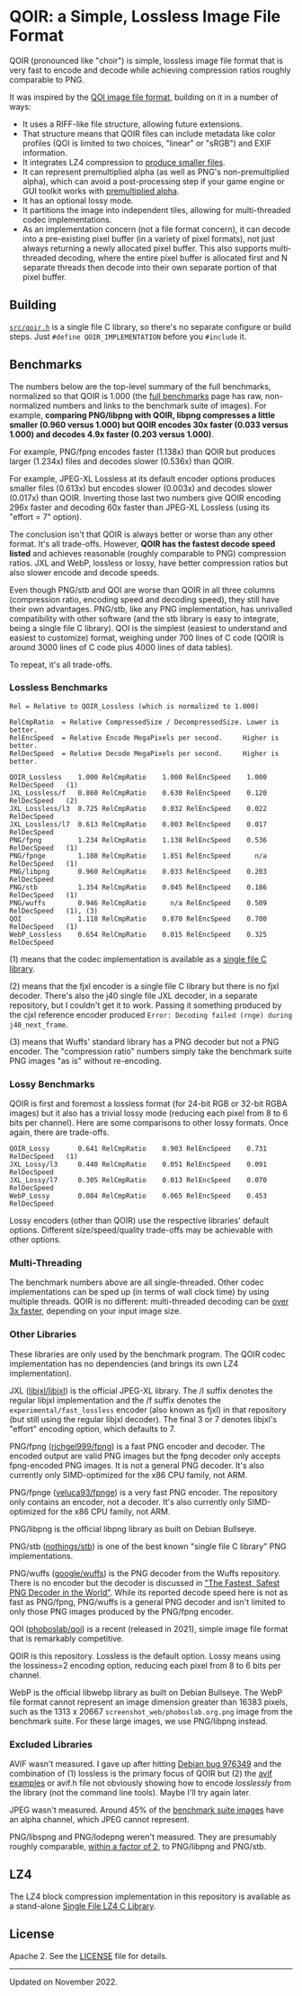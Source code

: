 # QOIR: a Simple, Lossless Image File Format

QOIR (pronounced like "choir") is simple, lossless image file format that is
very fast to encode and decode while achieving compression ratios roughly
comparable to PNG.

It was inspired by the [QOI image file format](https://qoiformat.org/),
building on it in a number of ways:

- It uses a RIFF-like file structure, allowing future extensions.
- That structure means that QOIR files can include metadata like color profiles
  (QOI is limited to two choices, "linear" or "sRGB") and EXIF information.
- It integrates LZ4 compression to [produce smaller
  files](https://github.com/nigeltao/qoir/commit/9be1f2fdcfac3289804b80d4b0673dde499a9c1c).
- It can represent premultiplied alpha (as well as PNG's non-premultiplied
  alpha), which can avoid a post-processing step if your game engine or GUI
  toolkit works with [premultiplied
  alpha](https://iquilezles.org/articles/premultipliedalpha/).
- It has an optional lossy mode.
- It partitions the image into independent tiles, allowing for multi-threaded
  codec implementations.
- As an implementation concern (not a file format concern), it can decode into
  a pre-existing pixel buffer (in a variety of pixel formats), not just always
  returning a newly allocated pixel buffer. This also supports multi-threaded
  decoding, where the entire pixel buffer is allocated first and N separate
  threads then decode into their own separate portion of that pixel buffer.


## Building

[`src/qoir.h`](src/qoir.h) is a single file C library, so there's no separate
configure or build steps. Just `#define QOIR_IMPLEMENTATION` before you
`#include` it.


## Benchmarks

The numbers below are the top-level summary of the full benchmarks, normalized
so that QOIR is 1.000 (the [full benchmarks](doc/full_benchmarks.txt) page has
raw, non-normalized numbers and links to the benchmark suite of images). For
example, **comparing PNG/libpng with QOIR, libpng compresses a little smaller
(0.960 versus 1.000) but QOIR encodes 30x faster (0.033 versus 1.000) and
decodes 4.9x faster (0.203 versus 1.000)**.

For example, PNG/fpng encodes faster (1.138x) than QOIR but produces larger
(1.234x) files and decodes slower (0.536x) than QOIR.

For example, JPEG-XL Lossless at its default encoder options produces smaller
files (0.613x) but encodes slower (0.003x) and decodes slower (0.017x) than
QOIR. Inverting those last two numbers give QOIR encoding 296x faster and
decoding 60x faster than JPEG-XL Lossless (using its "effort = 7" option).

The conclusion isn't that QOIR is always better or worse than any other format.
It's all trade-offs. However, **QOIR has the fastest decode speed listed** and
achieves reasonable (roughly comparable to PNG) compression ratios. JXL and
WebP, lossless or lossy, have better compression ratios but also slower encode
and decode speeds.

Even though PNG/stb and QOI are worse than QOIR in all three columns
(compression ratio, encoding speed and decoding speed), they still have their
own advantages. PNG/stb, like any PNG implementation, has unrivalled
compatibility with other software (and the stb library is easy to integrate,
being a single file C library). QOI is the simplest (easiest to understand and
easiest to customize) format, weighing under 700 lines of C code (QOIR is
around 3000 lines of C code plus 4000 lines of data tables).

To repeat, it's all trade-offs.


### Lossless Benchmarks

```
Rel = Relative to QOIR_Lossless (which is normalized to 1.000)

RelCmpRatio  = Relative CompressedSize / DecompressedSize. Lower is better.
RelEncSpeed  = Relative Encode MegaPixels per second.     Higher is better.
RelDecSpeed  = Relative Decode MegaPixels per second.     Higher is better.

QOIR_Lossless    1.000 RelCmpRatio    1.000 RelEncSpeed    1.000 RelDecSpeed   (1)
JXL_Lossless/f   0.860 RelCmpRatio    0.630 RelEncSpeed    0.120 RelDecSpeed   (2)
JXL_Lossless/l3  0.725 RelCmpRatio    0.032 RelEncSpeed    0.022 RelDecSpeed
JXL_Lossless/l7  0.613 RelCmpRatio    0.003 RelEncSpeed    0.017 RelDecSpeed
PNG/fpng         1.234 RelCmpRatio    1.138 RelEncSpeed    0.536 RelDecSpeed   (1)
PNG/fpnge        1.108 RelCmpRatio    1.851 RelEncSpeed      n/a RelDecSpeed   (1)
PNG/libpng       0.960 RelCmpRatio    0.033 RelEncSpeed    0.203 RelDecSpeed
PNG/stb          1.354 RelCmpRatio    0.045 RelEncSpeed    0.186 RelDecSpeed   (1)
PNG/wuffs        0.946 RelCmpRatio      n/a RelEncSpeed    0.509 RelDecSpeed   (1), (3)
QOI              1.118 RelCmpRatio    0.870 RelEncSpeed    0.700 RelDecSpeed   (1)
WebP_Lossless    0.654 RelCmpRatio    0.015 RelEncSpeed    0.325 RelDecSpeed
```

(1) means that the codec implementation is available as a [single file C
library](https://github.com/nothings/stb/blob/master/docs/stb_howto.txt).

(2) means that the fjxl encoder is a single file C library but there is no fjxl
decoder. There's also the j40 single file JXL decoder, in a separate
repository, but I couldn't get it to work. Passing it something produced by the
cjxl reference encoder produced `Error: Decoding failed (rnge) during
j40_next_frame`.

(3) means that Wuffs' standard library has a PNG decoder but not a PNG encoder.
The "compression ratio" numbers simply take the benchmark suite PNG images "as
is" without re-encoding.


### Lossy Benchmarks

QOIR is first and foremost a lossless format (for 24-bit RGB or 32-bit RGBA
images) but it also has a trivial lossy mode (reducing each pixel from 8 to 6
bits per channel). Here are some comparisons to other lossy formats. Once
again, there are trade-offs.

```
QOIR_Lossy       0.641 RelCmpRatio    0.903 RelEncSpeed    0.731 RelDecSpeed   (1)
JXL_Lossy/l3     0.440 RelCmpRatio    0.051 RelEncSpeed    0.091 RelDecSpeed
JXL_Lossy/l7     0.305 RelCmpRatio    0.013 RelEncSpeed    0.070 RelDecSpeed
WebP_Lossy       0.084 RelCmpRatio    0.065 RelEncSpeed    0.453 RelDecSpeed
```

Lossy encoders (other than QOIR) use the respective libraries' default options.
Different size/speed/quality trade-offs may be achievable with other options.


### Multi-Threading

The benchmark numbers above are all single-threaded. Other codec
implementations can be sped up (in terms of wall clock time) by using multiple
threads. QOIR is no different: multi-threaded decoding can be [over 3x
faster](https://github.com/nigeltao/qoir/commit/913011d51da68c4f9c3e7c9d98aa4f9a04ac8d8e),
depending on your input image size.


### Other Libraries

These libraries are only used by the benchmark program. The QOIR codec
implementation has no dependencies (and brings its own LZ4 implementation).

JXL ([libjxl/libjxl](https://github.com/libjxl/libjxl.git)) is the official
JPEG-XL library. The /l suffix denotes the regular libjxl implementation and
the /f suffix denotes the `experimental/fast_lossless` encoder (also known as
fjxl) in that repository (but still using the regular libjxl decoder). The
final 3 or 7 denotes libjxl's "effort" encoding option, which defaults to 7.

PNG/fpng ([richgel999/fpng](https://github.com/richgel999/fpng.git)) is a fast
PNG encoder and decoder. The encoded output are valid PNG images but the fpng
decoder only accepts fpng-encoded PNG images. It is not a general PNG decoder.
It's also currently only SIMD-optimized for the x86 CPU family, not ARM.

PNG/fpnge ([veluca93/fpnge](https://github.com/veluca93/fpnge.git)) is a very
fast PNG encoder. The repository only contains an encoder, not a decoder. It's
also currently only SIMD-optimized for the x86 CPU family, not ARM.

PNG/libpng is the official libpng library as built on Debian Bullseye.

PNG/stb ([nothings/stb](https://github.com/nothings/stb.git)) is one of the
best known "single file C library" PNG implementations.

PNG/wuffs ([google/wuffs](https://github.com/google/wuffs.git)) is the PNG
decoder from the Wuffs repository. There is no encoder but the decoder is
discussed in ["The Fastest, Safest PNG Decoder in the
World"](https://nigeltao.github.io/blog/2021/fastest-safest-png-decoder.html).
While its reported decode speed here is not as fast as PNG/fpng, PNG/wuffs is a
general PNG decoder and isn't limited to only those PNG images produced by the
PNG/fpng encoder.

QOI ([phoboslab/qoi](https://github.com/phoboslab/qoi.git)) is a recent
(released in 2021), simple image file format that is remarkably competitive.

QOIR is this repository. Lossless is the default option. Lossy means using the
lossiness=2 encoding option, reducing each pixel from 8 to 6 bits per channel.

WebP is the official libwebp library as built on Debian Bullseye. The WebP file
format cannot represent an image dimension greater than 16383 pixels, such as
the 1313 x 20667 `screenshot_web/phoboslab.org.png` image from the benchmark
suite. For these large images, we use PNG/libpng instead.


### Excluded Libraries

AVIF wasn't measured. I gave up after hitting [Debian bug
976349](https://bugs.debian.org/cgi-bin/bugreport.cgi?bug=976349) and the
combination of (1) lossless is the primary focus of QOIR but (2) the [avif
examples](https://github.com/AOMediaCodec/libavif/tree/b3e0f31/examples) or
avif.h file not obviously showing how to encode *losslessly* from the library
(not the command line tools). Maybe I'll try again later.

JPEG wasn't measured. Around 45% of the [benchmark suite
images](https://qoiformat.org/benchmark/) have an alpha channel, which JPEG
cannot represent.

PNG/libspng and PNG/lodepng weren't measured. They are presumably roughly
comparable, [within a factor of
2](https://nigeltao.github.io/blog/2021/fastest-safest-png-decoder.html#appendix-benchmark-numbers),
to PNG/libpng and PNG/stb.


## LZ4

The LZ4 block compression implementation in this repository is available as a
stand-alone [Single File LZ4 C Library](https://github.com/nigeltao/sflz4).


## License

Apache 2. See the [LICENSE](LICENSE) file for details.


---

Updated on November 2022.
